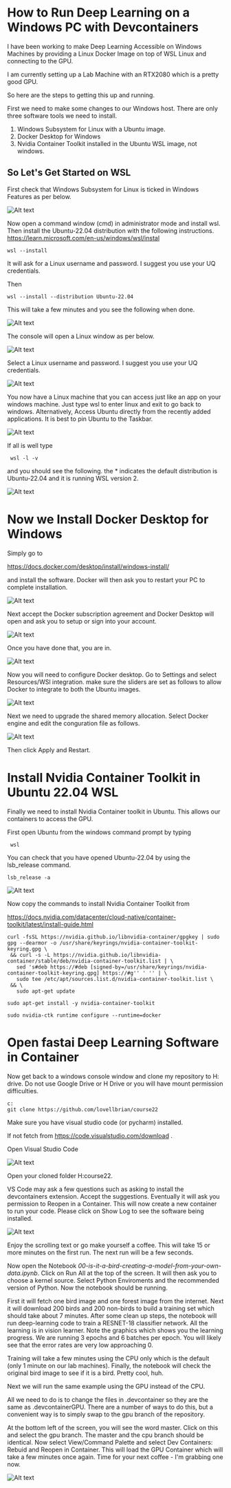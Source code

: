 # How to Run Deep Learning on a Windows PC with Devcontainers

I have been working to make Deep Learning Accessible on Windows Machines by providing a Linux Docker Image on top of WSL Linux and connecting to the GPU.

I am currently setting up a Lab Machine with an RTX2080 which is a pretty good GPU.

So here are the steps to getting this up and running.

First we need to make some changes to our Windows host.  There are only three software tools we need to install.

1. Windows Subsystem for Linux with a Ubuntu image.
2. Docker Desktop for Windows
3. Nvidia Container Toolkit installed in the Ubuntu WSL image, not windows. 

## So Let's Get Started on WSL

First check that Windows Subsystem for Linux is ticked in Windows Features as per below.

![Alt text](image.png)

Now open a command window (cmd) in administrator mode and install wsl.  Then install the Ubuntu-22.04 distribution with the following instructions.
https://learn.microsoft.com/en-us/windows/wsl/instal
 ```console
 wsl --install
 ```
 It will ask for a Linux username and password. I suggest you use your UQ credentials. 

 Then

 ```console
 wsl --install --distribution Ubuntu-22.04
 ```

 This will take a few minutes and you see the following when done.

 ![Alt text](image-1.png)

The console will open a Linux window as per below.

![Alt text](image-2.png)

Select a Linux username and password.  I suggest you use your UQ credentials. 
 
![Alt text](image-3.png)

You now have a Linux machine that you can access just like an app on your windows machine.  Just type wsl to enter linux and exit to go back to windows. Alternatively, Access Ubuntu directly from the recently added applications. It is best to pin Ubuntu to the Taskbar. 

![Alt text](image-4.png)

If all is well type 
```console
 wsl -l -v
 ```

 and you should see the following.  the * indicates the default distribution is Ubuntu-22.04 and it is running WSL version 2.

![Alt text](image-9.png)

# Now we Install Docker Desktop for Windows

Simply go to

https://docs.docker.com/desktop/install/windows-install/

and install the software. Docker will then ask you to restart your PC to complete installation. 

![Alt text](image-5.png)

Next accept the Docker subscription agreement and Docker Desktop will open and ask you to setup or sign into your account.

![Alt text](image-6.png)

Once you have done that, you are in.

![Alt text](image-8.png)

Now you will need to configure Docker desktop. Go to Settings and select Resources/WSl integration. make sure the sliders are set as follows to allow Docker to integrate to both the Ubuntu images. 

![Alt text](image-10.png)

Next we need to upgrade the shared memory allocation. Select Docker engine and edit the conguration file as follows.

![Alt text](image-11.png)

Then click Apply and Restart.


# Install Nvidia Container Toolkit in Ubuntu 22.04 WSL

Finally we need to install Nvidia Container toolkit in Ubuntu.  This allows our containers to access the GPU. 

First open Ubuntu from the windows command prompt by typing

```console
 wsl
 ```

 You can check that you have opened Ubuntu-22.04 by using the lsb_release command.

 ```console
 lsb_release -a
 ```

 ![Alt text](image-12.png)

 Now copy the commands to install Nvidia Container Toolkit from 

 https://docs.nvidia.com/datacenter/cloud-native/container-toolkit/latest/install-guide.html


 
 ```console
 curl -fsSL https://nvidia.github.io/libnvidia-container/gpgkey | sudo gpg --dearmor -o /usr/share/keyrings/nvidia-container-toolkit-keyring.gpg \
  && curl -s -L https://nvidia.github.io/libnvidia-container/stable/deb/nvidia-container-toolkit.list | \
    sed 's#deb https://#deb [signed-by=/usr/share/keyrings/nvidia-container-toolkit-keyring.gpg] https://#g'' ' '' | \
    sudo tee /etc/apt/sources.list.d/nvidia-container-toolkit.list \
  && \
    sudo apt-get update
 
 ```
 ```console
 sudo apt-get install -y nvidia-container-toolkit
 ```
 ```console
 sudo nvidia-ctk runtime configure --runtime=docker
 ```

 # Open fastai Deep Learning Software in Container

 Now get back to a windows console window and clone my repository to H: drive.  Do not use Google Drive or H Drive or you will have mount permission difficulties. 

 ```console
 c:
 git clone https://github.com/lovellbrian/course22
 ```
 Make sure you have visual studio code (or pycharm) installed. 

 If not fetch from https://code.visualstudio.com/download .

 Open Visual Studio Code 

 ![Alt text](image-13.png)

Open your cloned folder H:course22.

VS Code may ask a few questions such as asking to install the devcontainers extension. Accept the suggestions. Eventually it will ask you permission to Reopen in a Container.  This will now create a new container to run your code.  Please click on Show Log to see the software being installed. 

![Alt text](image-16.png)

Enjoy the scrolling text or go make yourself a coffee.  This will take 15 or more minutes on the first run.  The next run will be a few seconds. 

Now open the Notebook *00-is-it-a-bird-creating-a-model-from-your-own-data.ipynb*.
Click on Run All at the top of the screen.  It will then ask you to choose a kernel source.  Select Python Enviroments and the recommended version of Python.  Now the notebook should be running. 

First it will fetch one bird image and one forest image from the internet.  Next it will download 200 birds and 200 non-birds to build a training set which should take about 7 minutes. After some clean up steps, the notebook will run deep-learning code to train a RESNET-18 classifier network.  All the learning is in vision learner. Note the graphics which shows you the learning progress. We are running 3 epochs and 6 batches per epoch. You will likely see that the error rates are very low approaching 0.  

Training will take a few minutes using the CPU only which is the default (only 1 minute on our lab machines).  Finally, the notebook will check the original bird image to see if it is a bird.  Pretty cool, huh.


Next we will run the same example using the GPU instead of the CPU. 

All we need to do is to change the files in .devcontainer so they are the same as .devcontainerGPU.   There are a number of ways to do this, but a convenient way is to simply swap to the gpu branch of the repository. 

At the bottom left of the screen, you will see the word master.  Click on this and select the gpu branch.  The master and the cpu branch should be identical. Now select View/Command Palette and select Dev Containers: Rebuid and Reopen in Container.  This will load the GPU Container which will take a few minutes once again.  Time for your next coffee -  I'm grabbing one now. 

![Alt text](image-17.png)